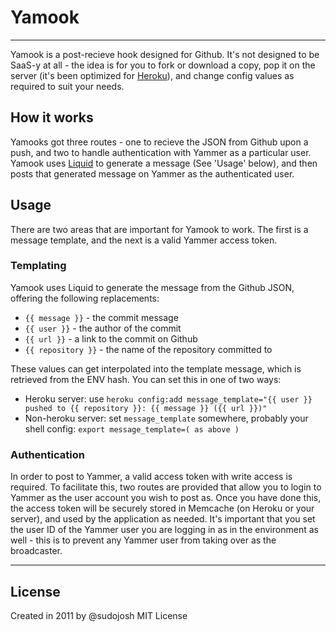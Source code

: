 # Yamook #
---

Yamook is a post-recieve hook designed for Github. It's not designed to be SaaS-y at all - the idea is for you to fork or download a copy, pop it on the server (it's been optimized for [Heroku](http://heroku.com)), and change config values as required to suit your needs.

## How it works ##

Yamooks got three routes - one to recieve the JSON from Github upon a push, and two to handle authentication with Yammer as a particular user. Yamook uses [Liquid](https://github.com/Shopify/liquid) to generate a message (See 'Usage' below), and then posts that generated message on Yammer as the authenticated user.

## Usage ##

There are two areas that are important for Yamook to work. The first is a message template, and the next is a valid Yammer access token. 

### Templating ###

Yamook uses Liquid to generate the message from the Github JSON, offering the following replacements:
* `{{ message }}` - the commit message
* `{{ user }}` - the author of the commit
* `{{ url }}` - a link to the commit on Github
* `{{ repository }}` - the name of the repository committed to

These values can get interpolated into the template message, which is retrieved from the ENV hash. You can set this in one of two ways:
* Heroku server: use `heroku config:add message_template="{{ user }} pushed to {{ repository }}: {{ message }} ({{ url }})"`
* Non-heroku server: set `message_template` somewhere, probably your shell config: `export message_template=( as above )`

### Authentication ###

In order to post to Yammer, a valid access token with write access is required. To facilitate this, two routes are provided that allow you to login to Yammer as the user account you wish to post as. Once you have done this, the access token will be securely stored in Memcache (on Heroku or your server), and used by the application as needed. It's important that you set the user ID of the Yammer user you are logging in as in the environment as well - this is to prevent any Yammer user from taking over as the broadcaster.


---

## License ##
Created in 2011 by @sudojosh
MIT License

